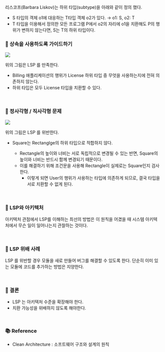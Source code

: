 리스코프(Barbara Liskov)는 하위 타입(subtype)을 아래와 같이 정의 했다.

- S 타입의 객체 o1에 대응하는 T타입 객체 o2가 있다. → o1: S, o2: T
- T 타입을 이용해서 정의한 모든 프로그램 P에서 o2의 자리에 o1을 치환해도 P의 행위가 변하지 않는다면, S는 T의 하위 타입이다.

### 📕 상속을 사용하도록 가이드하기
![](https://velog.velcdn.com/images/hellojihyoung/post/bb4294c7-1d44-4042-902f-8b66fe44708b/image.png)

위의 그림은 LSP 를 만족한다.
- Billing 애플리케이션의 행위가 License 하위 타입 중 무엇을 사용하는지에 전혀 의존하지 않는다.
- 하위 타입은 모두 License 타입을 치환할 수 있다.


<br>

### 📗 정사각형 / 직사각형 문제
![](https://velog.velcdn.com/images/hellojihyoung/post/c991244d-c281-4962-afb7-88cb0fb66842/image.png)

위의 그림은 LSP 를 위반한다.

- Square는 Rectanglge의 하위 타입으로 적합하지 않다.

   - Rectangle의 높이와 너비는 서로 독립적으로 변경될 수 있는 반면, Square의 높이와 너비는 반드시 함께 변경되기 때문이다.
   - 이를 해결하기 위해 조건문을 사용해 Rectangle이 실제로는 Square인지 검사한다.
     - 이렇게 되면 User의 행위가 사용하는 타입에 의존하게 되므로, 결국 타입을 서로 치환할 수 없게 된다.

<br>

### 📙 LSP와 아키텍처
아키텍처 관점에서 LSP를 이해하는 최선의 방법은 이 원칙을 어겼을 때 시스템 아키텍처에서 무슨 일이 일어나는지 관찰하는 것이다.

<br>

### 📘 LSP 위배 사례
LSP 를 위반할 경우 모듈을 새로 만들어 버그를 해결할 수 있도록 한다.
단순히 이미 있는 모듈에 코드를 추가하는 방법은 지양한다.

<br>

### 📒 결론
- LSP 는 아키텍처 수준을 확장해야 한다.
- 치환 가능성을 위배하지 않도록 해야한다.



<br>




### 📚 Reference
- Clean Architecture : 소프트웨어 구조와 설계의 원칙
